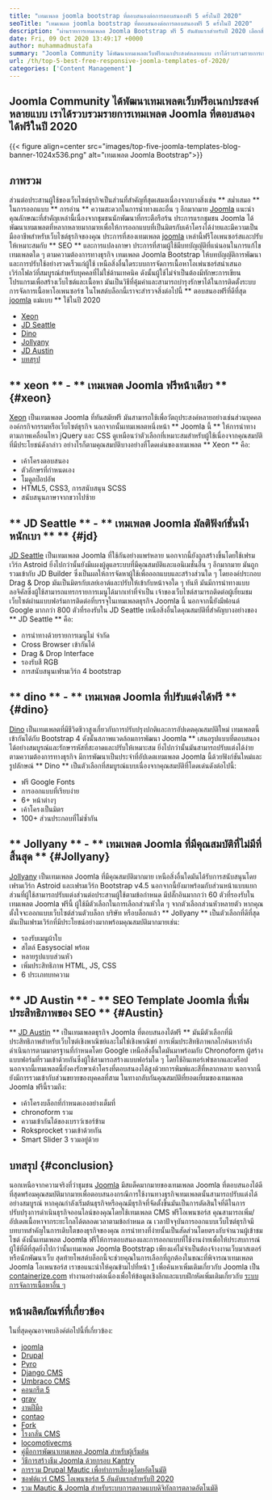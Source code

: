 ```yaml
---
title: "เทมเพลต joomla bootstrap ที่ตอบสนองต่อการตอบสนองฟรี 5 ครั้งในปี 2020" 
seoTitle: "เทมเพลต joomla bootstrap ที่ตอบสนองต่อการตอบสนองฟรี 5 ครั้งในปี 2020" 
description: "ผ่านรายการเทมเพลต Joomla Bootstrap ฟรี 5 อันดับแรกสำหรับปี 2020 เลือกสิ่งที่ดีที่สุดที่เหมาะกับการออกแบบและประสบการณ์การใช้งานของเว็บไซต์ธุรกิจของคุณ" 
date: Fri, 09 Oct 2020 13:49:17 +0000
author: muhammadmustafa
summary: "Joomla Community ได้พัฒนาเทมเพลตเว็บฟรีอเนกประสงค์หลายแบบ เราได้รวบรวมรายการเทมเพลต Joomla ที่ตอบสนองได้ฟรีในปี 2020" 
url: /th/top-5-best-free-responsive-joomla-templates-of-2020/
categories: ['Content Management']
---
```


## Joomla Community ได้พัฒนาเทมเพลตเว็บฟรีอเนกประสงค์หลายแบบ เราได้รวบรวมรายการเทมเพลต Joomla ที่ตอบสนองได้ฟรีในปี 2020

{{< figure align=center src="images/top-five-joomla-templates-blog-banner-1024x536.png" alt="เทมเพลต Joomla Bootstrap">}}


## ภาพรวม
ส่วนต่อประสานผู้ใช้ของเว็บไซต์ธุรกิจเป็นส่วนที่สำคัญที่สุดเสมอเนื่องจากบางสิ่งเช่น ** สม่ำเสมอ ** ในการออกแบบ ** การอ่าน ** ความสะดวกในการนำทางและอื่น ๆ อีกมากมาย [Joomla][1] แนะนำคุณลักษณะที่สำคัญเหล่านี้เนื่องจากชุมชนนักพัฒนาที่กระตือรือร้น ประการแรกชุมชน Joomla ได้พัฒนาเทมเพลตที่หลากหลายมากมายเพื่อให้การออกแบบที่เป็นมิตรกับเค้าโครงได้ง่ายและมีความเป็นมืออาชีพสำหรับเว็บไซต์ธุรกิจของคุณ ประการที่สองเทมเพลต [joomla][1] เหล่านี้ฟรีโอเพนซอร์สและปรับให้เหมาะสมกับ ** SEO ** และการแปลงภาษา ประการที่สามผู้ใช้มีบทบัญญัติที่แน่นอนในการแก้ไขเทมเพลตใด ๆ ตามความต้องการทางธุรกิจ เทมเพลต Joomla Bootstrap ให้บทบัญญัติการพัฒนาและการปรับใช้อย่างรวดเร็วแก่ผู้ใช้ เหนือสิ่งอื่นใดระบบการจัดการเนื้อหาโอเพ่นซอร์สนำเสนอเวิร์กโฟลว์ที่สมบูรณ์สำหรับบุคคลที่ไม่ใช่ด้านเทคนิค ดังนั้นผู้ใช้ไม่จำเป็นต้องมีทักษะการเขียนโปรแกรมเพื่อสร้างเว็บไซต์และเนื้อหา มันเป็นวิธีที่คุ้มค่าและสามารถบำรุงรักษาได้ในการติดตั้งระบบการจัดการเนื้อหาโอเพนซอร์ซ ในโพสต์บล็อกนี้เราจะสำรวจสิ่งต่อไปนี้ ** ตอบสนองฟรีที่ดีที่สุด [joomla][1] แม่แบบ ** ใช้ในปี 2020
  * [Xeon][2]
  * [JD Seattle][3]
  * [Dino][4]
  * [Jollyany][5]
  * [JD Austin][6]
  * [บทสรุป][7]

## ** xeon ** - ** เทมเพลต Joomla ฟรีหน้าเดียว ** {#xeon}
[Xeon][8] เป็นเทมเพลต Joomla ที่ทันสมัยฟรี มันสามารถใช้เพื่อวัตถุประสงค์หลายอย่างเช่นส่วนบุคคลองค์กรกิจกรรมหรือเว็บไซต์ธุรกิจ นอกจากนั้นเทมเพลตหนึ่งหน้า ** Joomla นี้ ** ให้การนำทางตามภาพเคลื่อนไหว jQuery และ CSS ดูเหมือนว่าตัวเลือกที่เหมาะสมสำหรับผู้ใช้เนื่องจากคุณสมบัติที่มีประโยชน์ดังกล่าว
อย่างไรก็ตามคุณสมบัติบางอย่างที่โดดเด่นของเทมเพลต ** Xeon ** คือ:
  * เค้าโครงตอบสนอง
  * ตัวอักษรที่กำหนดเอง
  * โมดูลป๊อปอัพ
  * HTML5, CSS3, การสนับสนุน SCSS
  * สนับสนุนภาษาจากขวาไปซ้าย

## ** JD Seattle ** - ** เทมเพลต Joomla มัลติฟังก์ชั่นน้ำหนักเบา ** ** {#jd}
[JD Seattle][9] เป็นเทมเพลต Joomla ที่ใช้กันอย่างแพร่หลาย นอกจากนี้ยังถูกสร้างขึ้นโดยใช้เฟรมเวิร์ก Astroid ยิ่งไปกว่านั้นยังมีแผงผู้ดูแลระบบที่มีคุณสมบัติและแอนิเมชั่นอื่น ๆ อีกมากมาย มันถูกรวมเข้ากับ JD Builder ซึ่งเป็นผลให้การจัดหาผู้ใช้เพื่อออกแบบและสร้างส่วนใด ๆ โดยองค์ประกอบ Drag & Drop มันเป็นมิตรกับเลย์เอาต์และปรับให้เข้ากับหน้าจอใด ๆ ทันที มันมีการนำทางแบบลอจิคัลซึ่งผู้ใช้สามารถแทรกรายการเมนูได้มากเท่าที่จำเป็น เจ้าของเว็บไซต์สามารถติดต่อผู้เยี่ยมชมเว็บไซต์ผ่านแบบฟอร์มการติดต่อที่บรรจุในเทมเพลตธุรกิจ Joomla นี้ นอกจากนี้ยังมีฟอนต์ Google มากกว่า 800 ตัวที่รองรับใน JD Seattle
เหนือสิ่งอื่นใดคุณสมบัติที่สำคัญบางอย่างของ ** JD Seattle ** คือ:
  * การนำทางด้วยรายการเมนูไม่ จำกัด
  * Cross Browser เข้ากันได้
  * Drag & Drop Interface
  * รองรับสี RGB
  * การสนับสนุนเฟรมเวิร์ก 4 bootstrap

## ** dino ** - ** เทมเพลต Joomla ที่ปรับแต่งได้ฟรี ** {#dino}
[Dino][10] เป็นเทมเพลตที่มีชีวิตชีวาสูงเกี่ยวกับการปรับปรุงปกติและการอัปเดตคุณสมบัติใหม่ เทมเพลตนี้เข้ากันได้กับ Bootstrap 4 ดังนั้นสภาพแวดล้อมการพัฒนา Joomla ** เสนอรูปแบบที่ตอบสนองได้อย่างสมบูรณ์และรักษารหัสที่สะอาดและปรับให้เหมาะสม ยิ่งไปกว่านั้นมันสามารถปรับแต่งได้ง่ายตามความต้องการทางธุรกิจ มีการพัฒนาเป็นประจำที่อัปเดตเทมเพลต Joomla นี้ด้วยฟังก์ชันใหม่และรูปลักษณ์
** Dino ** เป็นตัวเลือกที่สมบูรณ์แบบเนื่องจากคุณสมบัติที่โดดเด่นดังต่อไปนี้:
  * ฟรี Google Fonts
  * การออกแบบที่เรียบง่าย
  * 6+ หน้าต่างๆ
  * เค้าโครงเป็นมิตร
  * 100+ ส่วนประกอบที่ไม่ซ้ำกัน

## ** Jollyany ** - ** เทมเพลต Joomla ที่มีคุณสมบัติที่ไม่มีที่สิ้นสุด ** {#Jollyany}
[Jollyany][11] เป็นเทมเพลต Joomla ที่มีคุณสมบัติมากมาย เหนือสิ่งอื่นใดมันได้รับการสนับสนุนโดยเฟรมเวิร์ก Astroid และเฟรมเวิร์ก Bootstrap v4.5 นอกจากนี้ยังมาพร้อมกับส่วนหน้าแบบแยกส่วนที่ผู้ใช้สามารถปรับแต่งส่วนต่อประสานผู้ใช้ตามข้อกำหนด มีปลั๊กอินมากกว่า 60 ตัวที่รองรับในเทมเพลต Joomla ฟรีนี้ ผู้ใช้มีตัวเลือกในการเลือกส่วนหัวใด ๆ จากตัวเลือกส่วนหัวหลายตัว หากคุณตั้งใจจะออกแบบเว็บไซต์ส่วนตัวบล็อก บริษัท หรือบล็อกแล้ว ** Jollyany ** เป็นตัวเลือกที่ดีที่สุด
มันเป็นเฟรมเวิร์กที่มีประโยชน์อย่างมากพร้อมคุณสมบัติมากมายเช่น:
  * รองรับเมนูผ้าใบ
  * สไตล์ Easysocial พร้อม
  * หลายรูปแบบส่วนหัว
  * เพิ่มประสิทธิภาพ HTML, JS, CSS
  * 6 ประเภทบทความ

## ** JD Austin ** - ** SEO Template Joomla ที่เพิ่มประสิทธิภาพของ SEO ** {#Austin}
** [JD Austin][12] ** เป็นเทมเพลตธุรกิจ Joomla ที่ตอบสนองได้ฟรี ** มันมีตัวเลือกที่มีประสิทธิภาพสำหรับเว็บไซต์เชิงพาณิชย์และไม่ใช่เชิงพาณิชย์ การเพิ่มประสิทธิภาพกลไกค้นหากำลังดำเนินการตามมาตรฐานที่กำหนดโดย Google เหนือสิ่งอื่นใดมันมาพร้อมกับ Chronoform ผู้สร้างแบบฟอร์มที่รวมเข้าด้วยกันซึ่งผู้ใช้สามารถสร้างแบบฟอร์มใด ๆ โดยใช้อินเทอร์เฟซลากและดร็อป นอกจากนี้เทมเพลตนี้ยังคงรักษาเค้าโครงที่ตอบสนองได้สูงด้วยการพิมพ์และสีที่หลากหลาย นอกจากนี้ยังมีการรวมเข้ากับส่วนขยายของบุคคลที่สาม
ในทางกลับกันคุณสมบัติที่ยอดเยี่ยมของเทมเพลต Joomla ฟรีนี้รวมถึง:
  * เค้าโครงบล็อกที่กำหนดเองอย่างเต็มที่
  * chronoform รวม
  * ความเข้ากันได้ของเบราว์เซอร์ข้าม
  * Roksprocket รวมเข้าด้วยกัน
  * Smart Slider 3 รวมอยู่ด้วย

## บทสรุป {#conclusion}
นอกเหนือจากความจริงที่ว่าชุมชน [Joomla][1] มีสแต็คมากมายของเทมเพลต Joomla ที่ตอบสนองได้ดีที่สุดพร้อมคุณสมบัติมากมายเพื่อตอบสนองกรณีการใช้งานทางธุรกิจเทมเพลตนั้นสามารถปรับแต่งได้อย่างสมบูรณ์ หากคุณกำลังเริ่มต้นธุรกิจหรือคุณมีธุรกิจที่จัดตั้งขึ้นมันเป็นการตัดสินใจที่ดีในการปรับปรุงการดำเนินธุรกิจออนไลน์ของคุณโดยใช้เทมเพลต CMS ฟรีโอเพนซอร์ส คุณสามารถเพิ่ม/อัปเดตเนื้อหาจากระยะไกลได้ตลอดเวลาตามข้อกำหนด ณ เวลาปัจจุบันการออกแบบเว็บไซต์ธุรกิจมีบทบาทสำคัญในการเติบโตของธุรกิจของคุณ การนำทางที่ง่ายนั้นเป็นสัดส่วนโดยตรงกับจำนวนผู้เข้าชมไซต์ ดังนั้นเทมเพลต Joomla ฟรีให้การตอบสนองและการออกแบบที่ใช้งานง่ายเพื่อให้ประสบการณ์ผู้ใช้ที่ดีที่สุดยิ่งไปกว่านั้นเทมเพลต Joomla Bootstrap เพียงแค่ไม่จำเป็นต้องจ้างงานเว็บมาสเตอร์หรือนักพัฒนาเว็บ สุดท้ายโพสต์บล็อกนี้จะช่วยคุณในการเลือกที่ถูกต้องในขณะที่พิจารณาเทมเพลต Joomla โอเพนซอร์ส
เราขอแนะนำให้คุณข้ามไปที่หน้า [1][1] เพื่อค้นหาเพิ่มเติมเกี่ยวกับ Joomla เป็น [containerize.com][13] ทำงานอย่างต่อเนื่องเพื่อให้ข้อมูลเชิงลึกและแบบฝึกหัดเพิ่มเติมเกี่ยวกับ [ระบบการจัดการเนื้อหาอื่น ๆ ][14]

## หน้าผลิตภัณฑ์ที่เกี่ยวข้อง
ในที่สุดคุณอาจพบลิงค์ต่อไปนี้ที่เกี่ยวข้อง:
  * [joomla][15]
  * [Drupal][16]
  * [Pyro][17]
  * [Django CMS][18]
  * [Umbraco CMS][19]
  * [คอนกรีต 5][20]
  * [grav][21]
  * [งานฝีมือ][22]
  * [contao][23]
  * [][24][Fork][24]
  * [][24][โรงกลั่น CMS][25]
  * [][24][locomotivecms][26]
  * [คู่มือการพัฒนาเทมเพลต Joomla สำหรับผู้เริ่มต้น][27]
  * [วิธีการสร้างธีม Joomla ด้วยกรอบ Kantry][28]
  * [การรวม Drupal Mautic เพื่อทำการเลี้ยงดูโดยอัตโนมัติ][29]
  * [ซอฟต์แวร์ CMS โอเพนซอร์ส 5 อันดับแรกสำหรับปี 2020][30]
  * [รวม Mautic & Joomla สำหรับระบบการตลาดแบบดิจิทัลการตลาดอัตโนมัติ][31]

  
[1]: https://href.li/?https://products.containerize.com/content-management/joomla
[2]: #xeon
[3]: #jd
[4]: #dino
[5]: #jollyany
[6]: #austin
[7]: #Conclusion
[8]: https://www.joomshaper.com/joomla-templates/xeon
[9]: https://www.joomdev.com/products/templates/jd-seattle-template
[10]: https://www.templaza.com/download/joomla-templates/tz_membership/downloadinfo/222-tz-dino.html
[11]: https://www.templaza.com/download/joomla-templates/tz_membership/downloadinfo/223-tz-jollyany.html
[12]: https://www.joomdev.com/products/templates/jd-austin-template
[13]: https://href.li/?https://www.containerize.com/
[14]: https://href.li/?https://products.containerize.com/content-management
[15]: https://products.containerize.com/content-management/joomla
[16]: https://products.containerize.com/content-management/drupal
[17]: https://products.containerize.com/content-management/pyro
[18]: https://products.containerize.com/content-management/django
[19]: https://products.containerize.com/content-management/umbraco
[20]: https://products.containerize.com/content-management/concrete5
[21]: https://products.containerize.com/content-management/grav
[22]: https://products.containerize.com/content-management/craft
[23]: https://products.containerize.com/content-management/contao
[24]: https://products.containerize.com/content-management/fork
[25]: https://products.containerize.com/content-management/refinery-cms
[26]: https://products.containerize.com/content-management/locomotive-cms
[27]: https://blog.containerize.com/content-management/responsive-joomla-templates-tutorial/
[28]: https://blog.containerize.com/content-management/how-to-create-joomla-theme-joomla-gantry-framework/
[29]: https://blog.containerize.com/content-management/drupal-tutorial-automate-lead-growth-with-drupal-mautic/
[30]: https://blog.containerize.com/content-management/top-5-open-source-content-management-systems-for-2020/
[31]: https://blog.containerize.com/content-management/integrate-mautic-with-joomla-for-marketing-automation/
